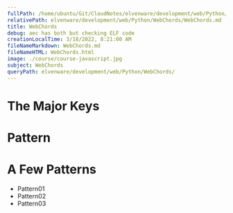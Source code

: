 ```yaml
---
fullPath: /home/ubuntu/Git/CloudNotes/elvenware/development/web/Python/WebChords/WebChords.md
relativePath: elvenware/development/web/Python/WebChords/WebChords.md
title: WebChords
debug: aec has both but checking ELF code
creationLocalTime: 3/18/2022, 8:21:00 AM
fileNameMarkdown: WebChords.md
fileNameHTML: WebChords.html
image: ./course/course-javascript.jpg
subject: WebChords
queryPath: elvenware/development/web/Python/WebChords/
---
```


<!-- toc -->
<!-- tocstop -->

<div class="noblock">

The Major Keys
==============

<div id="keyGroup" class="section">

</div>

</div>

<div class="noblock wide">

Pattern
=======

<div id="patternGroup" class="section">

</div>

</div>

A Few Patterns
==============

<div id="mainGroup" class="section">

-   Pattern01
-   Pattern02
-   Pattern03

</div>



